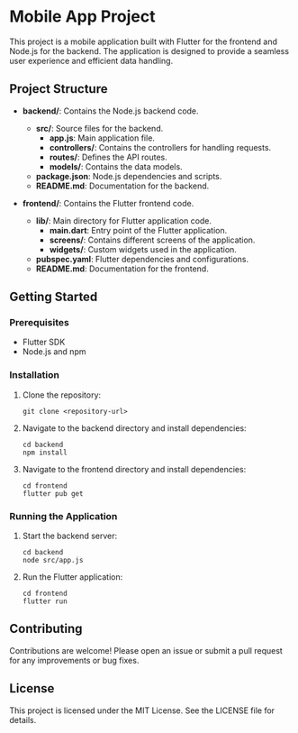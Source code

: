 # Mobile App Project

This project is a mobile application built with Flutter for the frontend and Node.js for the backend. The application is designed to provide a seamless user experience and efficient data handling.

## Project Structure

- **backend/**: Contains the Node.js backend code.
  - **src/**: Source files for the backend.
    - **app.js**: Main application file.
    - **controllers/**: Contains the controllers for handling requests.
    - **routes/**: Defines the API routes.
    - **models/**: Contains the data models.
  - **package.json**: Node.js dependencies and scripts.
  - **README.md**: Documentation for the backend.

- **frontend/**: Contains the Flutter frontend code.
  - **lib/**: Main directory for Flutter application code.
    - **main.dart**: Entry point of the Flutter application.
    - **screens/**: Contains different screens of the application.
    - **widgets/**: Custom widgets used in the application.
  - **pubspec.yaml**: Flutter dependencies and configurations.
  - **README.md**: Documentation for the frontend.

## Getting Started

### Prerequisites

- Flutter SDK
- Node.js and npm

### Installation

1. Clone the repository:
   ```
   git clone <repository-url>
   ```

2. Navigate to the backend directory and install dependencies:
   ```
   cd backend
   npm install
   ```

3. Navigate to the frontend directory and install dependencies:
   ```
   cd frontend
   flutter pub get
   ```

### Running the Application

1. Start the backend server:
   ```
   cd backend
   node src/app.js
   ```

2. Run the Flutter application:
   ```
   cd frontend
   flutter run
   ```

## Contributing

Contributions are welcome! Please open an issue or submit a pull request for any improvements or bug fixes.

## License

This project is licensed under the MIT License. See the LICENSE file for details.